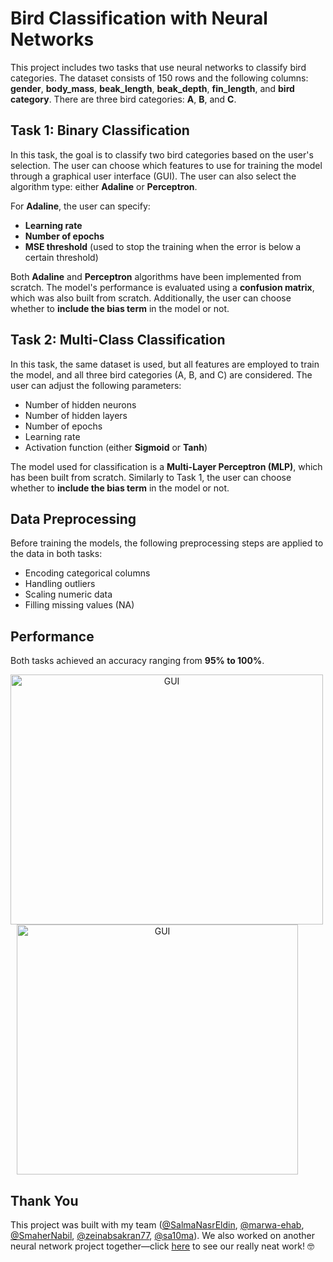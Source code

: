 # Bird Classification with Neural Networks

This project includes two tasks that use neural networks to classify bird categories. The dataset consists of 150 rows and the following columns: **gender**, **body_mass**, **beak_length**, **beak_depth**, **fin_length**, and **bird category**. There are three bird categories: **A**, **B**, and **C**.

## Task 1: Binary Classification

In this task, the goal is to classify two bird categories based on the user's selection. The user can choose which features to use for training the model through a graphical user interface (GUI). The user can also select the algorithm type: either **Adaline** or **Perceptron**. 

For **Adaline**, the user can specify:
- **Learning rate**
- **Number of epochs**
- **MSE threshold** (used to stop the training when the error is below a certain threshold)

Both **Adaline** and **Perceptron** algorithms have been implemented from scratch. The model's performance is evaluated using a **confusion matrix**, which was also built from scratch. Additionally, the user can choose whether to **include the bias term** in the model or not.

## Task 2: Multi-Class Classification

In this task, the same dataset is used, but all features are employed to train the model, and all three bird categories (A, B, and C) are considered. The user can adjust the following parameters:
- Number of hidden neurons
- Number of hidden layers
- Number of epochs
- Learning rate
- Activation function (either **Sigmoid** or **Tanh**)

The model used for classification is a **Multi-Layer Perceptron (MLP)**, which has been built from scratch. Similarly to Task 1, the user can choose whether to **include the bias term** in the model or not.

## Data Preprocessing

Before training the models, the following preprocessing steps are applied to the data in both tasks:
- Encoding categorical columns
- Handling outliers
- Scaling numeric data
- Filling missing values (NA)

## Performance

Both tasks achieved an accuracy ranging from **95% to 100%**.

<span style="display: inline-block; text-align: center; margin-right: 10px;">
  <img src="https://github.com/monaya37/NN-Tasks/blob/b238ee6f97faf0012108eace718cbe21dba426b1/GUI.png" alt="GUI" width="500" height="400"/>
</span>

<span style="display: inline-block; text-align: center; margin-left: 10px;">
  <img src="https://github.com/monaya37/NN-Tasks/blob/9265e4a9299d49fe5b039946371559496adad203/Task2%20GUI.png" alt="GUI" width="450" height="400"/>
</span>

## Thank You

This project was built with my team ([@SalmaNasrEldin](https://github.com/SalmaNasrEldin), [@marwa-ehab](https://github.com/marwa-ehab), [@SmaherNabil](https://github.com/SmaherNabil), [@zeinabsakran77](https://github.com/zeinabsakran77), [@sa10ma](https://github.com/sa10ma)). We also worked on another neural network project together—click [here](link) to see our really neat work! 🤓
